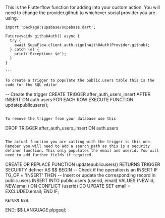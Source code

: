 This is the Flutterflow function for adding into your custom action. You will need to change the provider.github to whichever social provider you are using.

```
import 'package:supabase/supabase.dart';

Future<void> githubAuth() async {
  try {
    await SupaFlow.client.auth.signInWithOAuth(Provider.github);
  } catch (e) {
    print('Exception: $e');
  }
}

'''

To create a trigger to populate the public.users table this is the code for the SQL editor

```
-- Create the trigger
CREATE TRIGGER after_auth_users_insert
AFTER INSERT ON auth.users
FOR EACH ROW
EXECUTE FUNCTION updatepublicusers();

```

To remove the trigger from your database use this

```
DROP TRIGGER after_auth_users_insert ON auth.users

```

The actual function you are calling with the trigger is this one. Remeber you will need to add a search_path as this is a security definer function. This only populates the email and userid. You will need to add further fields if required.

```
CREATE OR REPLACE FUNCTION updatepublicusers()
RETURNS TRIGGER SECURITY definer AS $$
BEGIN
    -- Check if the operation is an INSERT
    IF TG_OP = 'INSERT' THEN
        -- Insert or update the corresponding record in public.users
        INSERT INTO public.users (userid, email)
        VALUES (NEW.id, NEW.email)
        ON CONFLICT (userid) DO UPDATE
        SET email = EXCLUDED.email;
    END IF;

    RETURN NEW;
END;
$$ LANGUAGE plpgsql;
```
